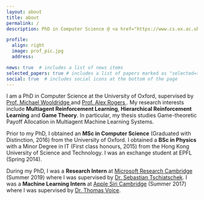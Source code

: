 ```yaml
---
layout: about
title: about
permalink: /
description: PhD in Computer Science @ <a href="https://www.cs.ox.ac.uk">University of Oxford </a>.

profile:
  align: right
  image: prof_pic.jpg
  address:

news: true  # includes a list of news items
selected_papers: true # includes a list of papers marked as "selected={true}"
social: true  # includes social icons at the bottom of the page
---
```


I am a PhD in Computer Science at the University of Oxford, supervised by <a href="https://www.cs.ox.ac.uk/people/michael.wooldridge/">Prof. Michael Wooldridge </a> and <a href="https://www.cs.ox.ac.uk/people/alex.rogers/">Prof. Alex Rogers </a>. My research interests include **Multiagent Reinforcement Learning**, **Hierarchical Reinforcement Learning** and **Game Theory**. In particular, my thesis studies Game-theoretic Payoff Allocation in Multiagent Machine Learning Systems.

Prior to my PhD, I obtained an **MSc in Computer Science** (Graduated with Distinction, 2016) from the University of Oxford. I obtained a **BSc in Physics** with a Minor Degree in IT (First class honours, 2015) from the Hong Kong University of Science and Technology. I was an exchange student at EPFL (Spring 2014).

During my PhD, I was a **Research Intern** at <a href="https://www.microsoft.com/en-us/research/lab/microsoft-research-cambridge/">Microsoft Research Cambridge </a> (Summer 2019) where I was supervised by <a href="https://www.tschiatschek.net/">Dr. Sebastian Tschiatschek</a>. I was a **Machine Learning Intern** at <a href="https://www.apple.com/uk/siri/">Apple Siri Cambridge</a> (Summer 2017) where I was supervised by <a href="https://www.linkedin.com/in/thomas-voice-a67b9ab9/">Dr. Thomas Voice</a>.
